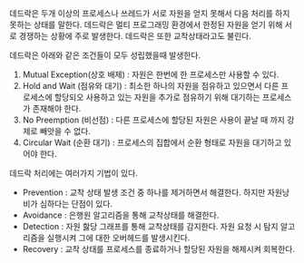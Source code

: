 데드락은 두개 이상의 프로세스나 쓰레드가 서로 자원을 얻지 못해서 다음 처리를 하지 못하는 상태를 말한다.
데드락은 멀티 프로그래밍 환경에서 한정된 자원을 얻기 위해 서로 경쟁하는 상황에 주로 발생한다. 데드락은 또한 교착상태라고도 불린다.

데드락은 아래와 같은 조건들이 모두 성립했을때 발생한다.
1. Mutual Exception(상호 배제) : 자원은 한번에 한 프로세스만 사용할 수 있다.
2. Hold and Wait (점유와 대기) : 최소한 하나의 자원을 점유하고 있으면서 다른 프로세스에 할당되오 사용하고 있는 자원을 추가로 점유하기 위해 대기하는 프로세스가 존재해야 한다.
3. No Preemption (비선점) : 다른 프로세스에 할당된 자원은 사용이 끝날 때 까지 강제로 빼앗을 수 없다.
4. Circular Wait (순환 대기) : 프로세스의 집합에서 순환 형태로 자원을 대기하고 있어야 한다.

데드락 처리에는 여러가지 기법이 있다.
* Prevention : 교착 상태 발생 조건 중 하나를 제거하면서 해결한다. 하지만 자원낭비가 심하다는 단점이 있다.
* Avoidance : 은행원 알고리즘을 통해 교착상태를 해결한다.
* Detection : 자원 핧당 그래프를 통해 교착상태를 감지한다. 자원 요청 시 탐지 알고리즘을 실행시켜 그에 대한 오버헤드를 발생시킨다.
* Recovery : 교착 상태를 프로세스를 종료하거나 할당된 자원을 해제시켜 회복한다.
